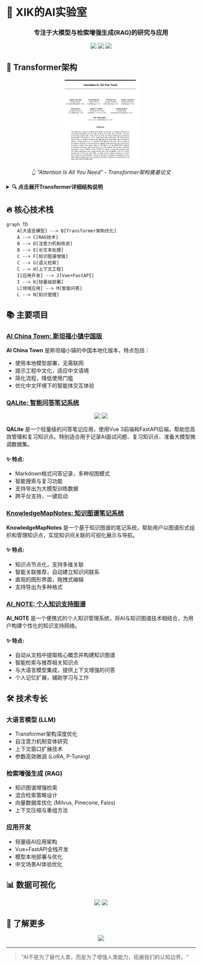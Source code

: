 # 🚀 XIK的AI实验室

<div align="center">
  <h3>专注于大模型与检索增强生成(RAG)的研究与应用</h3>
</div>

<p align="center">
  <img src="https://img.shields.io/badge/LLM-专家-blue?style=for-the-badge" />
  <img src="https://img.shields.io/badge/RAG-研究者-green?style=for-the-badge" />
  <img src="https://img.shields.io/badge/Transformer-工程师-orange?style=for-the-badge" />
</p>

## 🧠 Transformer架构

<div align="center">
<img src="./images/transformer.png" alt="Attention Is All You Need论文首页" width="40%" />
<p><i>👆 "Attention Is All You Need" - Transformer架构奠基论文</i></p>
</div>

<details>
<summary><b>🔍 点击展开Transformer详细结构说明</b></summary>

### Transformer架构核心组件

1. **输入嵌入 (Input Embedding)**：将输入token转换为向量表示
2. **位置编码 (Positional Encoding)**：为序列中的每个位置添加位置信息
3. **多头注意力机制 (Multi-Head Attention)**：
   - 查询(Query)、键(Key)、值(Value)三个映射矩阵
   - 并行计算多个注意力"头"，捕获不同角度的信息
4. **前馈神经网络 (Feed Forward Network)**：由两个线性变换和ReLU激活函数组成
5. **Add & Norm**：残差连接和层归一化，保证训练稳定性
6. **编码器-解码器结构**：用于序列到序列任务

</details>

## 🔥 核心技术栈

```mermaid
graph TD
    A[大语言模型] --> B[Transformer架构优化]
    A --> C[RAG技术]
    B --> D[注意力机制改进]
    B --> E[长文本处理]
    C --> F[知识图谱增强]
    C --> G[语义检索]
    C --> H[上下文工程]
    I[应用开发] --> J[Vue+FastAPI]
    I --> K[轻量级部署]
    L[领域应用] --> M[智能问答]
    L --> N[知识管理]
```

## 📚 主要项目

### [AI China Town: 斯坦福小镇中国版](https://github.com/xkj0127/ai_china_town)


**AI China Town** 是斯坦福小镇的中国本地化版本，特点包括：
- 使用本地模型部署，无需联网
- 提示工程中文化，适应中文语境
- 简化流程，降低使用门槛
- 优化中文环境下的智能体交互体验

### [QALite: 智能问答笔记系统](https://github.com/xkj0127/QAlite)

<div align="center">
  <img src="https://raw.githubusercontent.com/xkj0127/QAlite/main/mdimg/be789a5a-e2cd-4468-8164-720bfa13abfc.png" width="45%" />
  <img src="https://raw.githubusercontent.com/xkj0127/QAlite/main/mdimg/c0774ffd-013b-475b-8a78-4909082f89a8.png" width="45%" />
</div>

**QALite** 是一个轻量级的问答笔记应用，使用Vue 3前端和FastAPI后端，帮助您高效管理和复习知识点。特别适合用于记录AI面试问题、复习知识点、准备大模型微调数据集。

#### ✨ 特点:
- Markdown格式问答记录，多种视图模式
- 智能搜索与复习功能
- 支持导出为大模型训练数据
- 跨平台支持，一键启动

### [KnowledgeMapNotes: 知识图谱笔记系统](https://github.com/xkj0127/KnowledgeMapNotes)



**KnowledgeMapNotes** 是一个基于知识图谱的笔记系统，帮助用户以图谱形式组织和管理知识点，实现知识间关联的可视化展示与导航。

#### ✨ 特点:
- 知识点节点化，支持多维关联
- 智能关联推荐，自动建立知识间联系
- 直观的图形界面，拖拽式编辑
- 支持导出为多种格式

### [AI_NOTE: 个人知识支持图谱](https://github.com/xkj0127/AI_NOTE)

**AI_NOTE** 是一个便携式的个人知识管理系统，将AI与知识图谱技术相结合，为用户构建个性化的知识支持网络。

#### ✨ 特点:
- 自动从文档中提取核心概念并构建知识图谱
- 智能检索与推荐相关知识点
- 与大语言模型集成，提供上下文增强的问答
- 个人记忆扩展，辅助学习与工作

## 🛠️ 技术专长

### 大语言模型 (LLM)
- Transformer架构深度优化
- 自注意力机制变体研究
- 上下文窗口扩展技术
- 参数高效微调 (LoRA, P-Tuning)

### 检索增强生成 (RAG)
- 知识图谱增强检索
- 混合检索策略设计
- 向量数据库优化 (Milvus, Pinecone, Faiss)
- 上下文压缩与重组方法

### 应用开发
- 轻量级AI应用架构
- Vue+FastAPI全栈开发
- 模型本地部署与优化
- 中文场景AI体验优化

## 📊 数据可视化

<div align="center">
<img src="https://github-readme-stats.vercel.app/api/top-langs/?username=xkj0127&layout=compact&theme=radical" width="45%" />
<img src="https://github-readme-streak-stats.herokuapp.com/?user=xkj0127&theme=radical" width="45%" />
</div>

## 🔗 了解更多

<p align="center">
  <a href="https://github.com/xkj0127"><img src="https://img.shields.io/badge/GitHub-xkj0127-100000?style=for-the-badge&logo=github&logoColor=white" /></a>
</p>

---

> "AI不是为了替代人类，而是为了增强人类能力，拓展我们的认知边界。"
